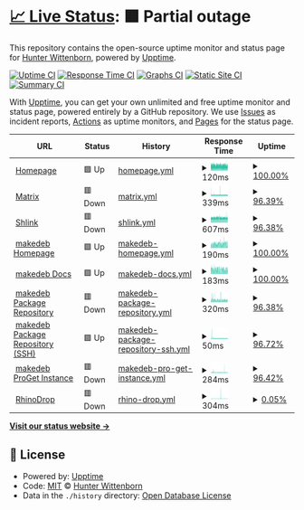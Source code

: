 # [📈 Live Status](https://hwittenborn.github.io/status): <!--live status--> **🟧 Partial outage**

This repository contains the open-source uptime monitor and status page for [Hunter Wittenborn](https://hunterwittenborn.com), powered by [Upptime](https://github.com/upptime/upptime).

[![Uptime CI](https://github.com/hwittenborn/status/workflows/Uptime%20CI/badge.svg)](https://github.com/hwittenborn/status/actions?query=workflow%3A%22Uptime+CI%22)
[![Response Time CI](https://github.com/hwittenborn/status/workflows/Response%20Time%20CI/badge.svg)](https://github.com/hwittenborn/status/actions?query=workflow%3A%22Response+Time+CI%22)
[![Graphs CI](https://github.com/hwittenborn/status/workflows/Graphs%20CI/badge.svg)](https://github.com/hwittenborn/status/actions?query=workflow%3A%22Graphs+CI%22)
[![Static Site CI](https://github.com/hwittenborn/status/workflows/Static%20Site%20CI/badge.svg)](https://github.com/hwittenborn/status/actions?query=workflow%3A%22Static+Site+CI%22)
[![Summary CI](https://github.com/hwittenborn/status/workflows/Summary%20CI/badge.svg)](https://github.com/hwittenborn/status/actions?query=workflow%3A%22Summary+CI%22)

With [Upptime](https://upptime.js.org), you can get your own unlimited and free uptime monitor and status page, powered entirely by a GitHub repository. We use [Issues](https://github.com/hwittenborn/status/issues) as incident reports, [Actions](https://github.com/hwittenborn/status/actions) as uptime monitors, and [Pages](https://hwittenborn.github.io/status) for the status page.

<!--start: status pages-->
<!-- This summary is generated by Upptime (https://github.com/upptime/upptime) -->
<!-- Do not edit this manually, your changes will be overwritten -->
<!-- prettier-ignore -->
| URL | Status | History | Response Time | Uptime |
| --- | ------ | ------- | ------------- | ------ |
| <img alt="" src="https://icons.duckduckgo.com/ip3/hunterwittenborn.com.ico" height="13"> [Homepage](https://hunterwittenborn.com) | 🟩 Up | [homepage.yml](https://github.com/hwittenborn/status/commits/HEAD/history/homepage.yml) | <details><summary><img alt="Response time graph" src="./graphs/homepage/response-time-week.png" height="20"> 120ms</summary><br><a href="https://hwittenborn.github.io/status/history/homepage"><img alt="Response time 110" src="https://img.shields.io/endpoint?url=https%3A%2F%2Fraw.githubusercontent.com%2Fhwittenborn%2Fstatus%2FHEAD%2Fapi%2Fhomepage%2Fresponse-time.json"></a><br><a href="https://hwittenborn.github.io/status/history/homepage"><img alt="24-hour response time 120" src="https://img.shields.io/endpoint?url=https%3A%2F%2Fraw.githubusercontent.com%2Fhwittenborn%2Fstatus%2FHEAD%2Fapi%2Fhomepage%2Fresponse-time-day.json"></a><br><a href="https://hwittenborn.github.io/status/history/homepage"><img alt="7-day response time 120" src="https://img.shields.io/endpoint?url=https%3A%2F%2Fraw.githubusercontent.com%2Fhwittenborn%2Fstatus%2FHEAD%2Fapi%2Fhomepage%2Fresponse-time-week.json"></a><br><a href="https://hwittenborn.github.io/status/history/homepage"><img alt="30-day response time 113" src="https://img.shields.io/endpoint?url=https%3A%2F%2Fraw.githubusercontent.com%2Fhwittenborn%2Fstatus%2FHEAD%2Fapi%2Fhomepage%2Fresponse-time-month.json"></a><br><a href="https://hwittenborn.github.io/status/history/homepage"><img alt="1-year response time 110" src="https://img.shields.io/endpoint?url=https%3A%2F%2Fraw.githubusercontent.com%2Fhwittenborn%2Fstatus%2FHEAD%2Fapi%2Fhomepage%2Fresponse-time-year.json"></a></details> | <details><summary><a href="https://hwittenborn.github.io/status/history/homepage">100.00%</a></summary><a href="https://hwittenborn.github.io/status/history/homepage"><img alt="All-time uptime 100.00%" src="https://img.shields.io/endpoint?url=https%3A%2F%2Fraw.githubusercontent.com%2Fhwittenborn%2Fstatus%2FHEAD%2Fapi%2Fhomepage%2Fuptime.json"></a><br><a href="https://hwittenborn.github.io/status/history/homepage"><img alt="24-hour uptime 100.00%" src="https://img.shields.io/endpoint?url=https%3A%2F%2Fraw.githubusercontent.com%2Fhwittenborn%2Fstatus%2FHEAD%2Fapi%2Fhomepage%2Fuptime-day.json"></a><br><a href="https://hwittenborn.github.io/status/history/homepage"><img alt="7-day uptime 100.00%" src="https://img.shields.io/endpoint?url=https%3A%2F%2Fraw.githubusercontent.com%2Fhwittenborn%2Fstatus%2FHEAD%2Fapi%2Fhomepage%2Fuptime-week.json"></a><br><a href="https://hwittenborn.github.io/status/history/homepage"><img alt="30-day uptime 100.00%" src="https://img.shields.io/endpoint?url=https%3A%2F%2Fraw.githubusercontent.com%2Fhwittenborn%2Fstatus%2FHEAD%2Fapi%2Fhomepage%2Fuptime-month.json"></a><br><a href="https://hwittenborn.github.io/status/history/homepage"><img alt="1-year uptime 100.00%" src="https://img.shields.io/endpoint?url=https%3A%2F%2Fraw.githubusercontent.com%2Fhwittenborn%2Fstatus%2FHEAD%2Fapi%2Fhomepage%2Fuptime-year.json"></a></details>
| <img alt="" src="https://icons.duckduckgo.com/ip3/matrix.hunterwittenborn.com.ico" height="13"> [Matrix](https://matrix.hunterwittenborn.com) | 🟥 Down | [matrix.yml](https://github.com/hwittenborn/status/commits/HEAD/history/matrix.yml) | <details><summary><img alt="Response time graph" src="./graphs/matrix/response-time-week.png" height="20"> 339ms</summary><br><a href="https://hwittenborn.github.io/status/history/matrix"><img alt="Response time 364" src="https://img.shields.io/endpoint?url=https%3A%2F%2Fraw.githubusercontent.com%2Fhwittenborn%2Fstatus%2FHEAD%2Fapi%2Fmatrix%2Fresponse-time.json"></a><br><a href="https://hwittenborn.github.io/status/history/matrix"><img alt="24-hour response time 358" src="https://img.shields.io/endpoint?url=https%3A%2F%2Fraw.githubusercontent.com%2Fhwittenborn%2Fstatus%2FHEAD%2Fapi%2Fmatrix%2Fresponse-time-day.json"></a><br><a href="https://hwittenborn.github.io/status/history/matrix"><img alt="7-day response time 339" src="https://img.shields.io/endpoint?url=https%3A%2F%2Fraw.githubusercontent.com%2Fhwittenborn%2Fstatus%2FHEAD%2Fapi%2Fmatrix%2Fresponse-time-week.json"></a><br><a href="https://hwittenborn.github.io/status/history/matrix"><img alt="30-day response time 341" src="https://img.shields.io/endpoint?url=https%3A%2F%2Fraw.githubusercontent.com%2Fhwittenborn%2Fstatus%2FHEAD%2Fapi%2Fmatrix%2Fresponse-time-month.json"></a><br><a href="https://hwittenborn.github.io/status/history/matrix"><img alt="1-year response time 364" src="https://img.shields.io/endpoint?url=https%3A%2F%2Fraw.githubusercontent.com%2Fhwittenborn%2Fstatus%2FHEAD%2Fapi%2Fmatrix%2Fresponse-time-year.json"></a></details> | <details><summary><a href="https://hwittenborn.github.io/status/history/matrix">96.39%</a></summary><a href="https://hwittenborn.github.io/status/history/matrix"><img alt="All-time uptime 99.27%" src="https://img.shields.io/endpoint?url=https%3A%2F%2Fraw.githubusercontent.com%2Fhwittenborn%2Fstatus%2FHEAD%2Fapi%2Fmatrix%2Fuptime.json"></a><br><a href="https://hwittenborn.github.io/status/history/matrix"><img alt="24-hour uptime 74.70%" src="https://img.shields.io/endpoint?url=https%3A%2F%2Fraw.githubusercontent.com%2Fhwittenborn%2Fstatus%2FHEAD%2Fapi%2Fmatrix%2Fuptime-day.json"></a><br><a href="https://hwittenborn.github.io/status/history/matrix"><img alt="7-day uptime 96.39%" src="https://img.shields.io/endpoint?url=https%3A%2F%2Fraw.githubusercontent.com%2Fhwittenborn%2Fstatus%2FHEAD%2Fapi%2Fmatrix%2Fuptime-week.json"></a><br><a href="https://hwittenborn.github.io/status/history/matrix"><img alt="30-day uptime 99.17%" src="https://img.shields.io/endpoint?url=https%3A%2F%2Fraw.githubusercontent.com%2Fhwittenborn%2Fstatus%2FHEAD%2Fapi%2Fmatrix%2Fuptime-month.json"></a><br><a href="https://hwittenborn.github.io/status/history/matrix"><img alt="1-year uptime 99.27%" src="https://img.shields.io/endpoint?url=https%3A%2F%2Fraw.githubusercontent.com%2Fhwittenborn%2Fstatus%2FHEAD%2Fapi%2Fmatrix%2Fuptime-year.json"></a></details>
| <img alt="" src="https://icons.duckduckgo.com/ip3/shlink.makedeb.org.ico" height="13"> [Shlink](https://shlink.makedeb.org/install) | 🟥 Down | [shlink.yml](https://github.com/hwittenborn/status/commits/HEAD/history/shlink.yml) | <details><summary><img alt="Response time graph" src="./graphs/shlink/response-time-week.png" height="20"> 607ms</summary><br><a href="https://hwittenborn.github.io/status/history/shlink"><img alt="Response time 602" src="https://img.shields.io/endpoint?url=https%3A%2F%2Fraw.githubusercontent.com%2Fhwittenborn%2Fstatus%2FHEAD%2Fapi%2Fshlink%2Fresponse-time.json"></a><br><a href="https://hwittenborn.github.io/status/history/shlink"><img alt="24-hour response time 511" src="https://img.shields.io/endpoint?url=https%3A%2F%2Fraw.githubusercontent.com%2Fhwittenborn%2Fstatus%2FHEAD%2Fapi%2Fshlink%2Fresponse-time-day.json"></a><br><a href="https://hwittenborn.github.io/status/history/shlink"><img alt="7-day response time 607" src="https://img.shields.io/endpoint?url=https%3A%2F%2Fraw.githubusercontent.com%2Fhwittenborn%2Fstatus%2FHEAD%2Fapi%2Fshlink%2Fresponse-time-week.json"></a><br><a href="https://hwittenborn.github.io/status/history/shlink"><img alt="30-day response time 611" src="https://img.shields.io/endpoint?url=https%3A%2F%2Fraw.githubusercontent.com%2Fhwittenborn%2Fstatus%2FHEAD%2Fapi%2Fshlink%2Fresponse-time-month.json"></a><br><a href="https://hwittenborn.github.io/status/history/shlink"><img alt="1-year response time 602" src="https://img.shields.io/endpoint?url=https%3A%2F%2Fraw.githubusercontent.com%2Fhwittenborn%2Fstatus%2FHEAD%2Fapi%2Fshlink%2Fresponse-time-year.json"></a></details> | <details><summary><a href="https://hwittenborn.github.io/status/history/shlink">96.38%</a></summary><a href="https://hwittenborn.github.io/status/history/shlink"><img alt="All-time uptime 99.27%" src="https://img.shields.io/endpoint?url=https%3A%2F%2Fraw.githubusercontent.com%2Fhwittenborn%2Fstatus%2FHEAD%2Fapi%2Fshlink%2Fuptime.json"></a><br><a href="https://hwittenborn.github.io/status/history/shlink"><img alt="24-hour uptime 74.68%" src="https://img.shields.io/endpoint?url=https%3A%2F%2Fraw.githubusercontent.com%2Fhwittenborn%2Fstatus%2FHEAD%2Fapi%2Fshlink%2Fuptime-day.json"></a><br><a href="https://hwittenborn.github.io/status/history/shlink"><img alt="7-day uptime 96.38%" src="https://img.shields.io/endpoint?url=https%3A%2F%2Fraw.githubusercontent.com%2Fhwittenborn%2Fstatus%2FHEAD%2Fapi%2Fshlink%2Fuptime-week.json"></a><br><a href="https://hwittenborn.github.io/status/history/shlink"><img alt="30-day uptime 99.17%" src="https://img.shields.io/endpoint?url=https%3A%2F%2Fraw.githubusercontent.com%2Fhwittenborn%2Fstatus%2FHEAD%2Fapi%2Fshlink%2Fuptime-month.json"></a><br><a href="https://hwittenborn.github.io/status/history/shlink"><img alt="1-year uptime 99.27%" src="https://img.shields.io/endpoint?url=https%3A%2F%2Fraw.githubusercontent.com%2Fhwittenborn%2Fstatus%2FHEAD%2Fapi%2Fshlink%2Fuptime-year.json"></a></details>
| <img alt="" src="https://icons.duckduckgo.com/ip3/www.makedeb.org.ico" height="13"> [makedeb Homepage](https://www.makedeb.org) | 🟩 Up | [makedeb-homepage.yml](https://github.com/hwittenborn/status/commits/HEAD/history/makedeb-homepage.yml) | <details><summary><img alt="Response time graph" src="./graphs/makedeb-homepage/response-time-week.png" height="20"> 190ms</summary><br><a href="https://hwittenborn.github.io/status/history/makedeb-homepage"><img alt="Response time 183" src="https://img.shields.io/endpoint?url=https%3A%2F%2Fraw.githubusercontent.com%2Fhwittenborn%2Fstatus%2FHEAD%2Fapi%2Fmakedeb-homepage%2Fresponse-time.json"></a><br><a href="https://hwittenborn.github.io/status/history/makedeb-homepage"><img alt="24-hour response time 190" src="https://img.shields.io/endpoint?url=https%3A%2F%2Fraw.githubusercontent.com%2Fhwittenborn%2Fstatus%2FHEAD%2Fapi%2Fmakedeb-homepage%2Fresponse-time-day.json"></a><br><a href="https://hwittenborn.github.io/status/history/makedeb-homepage"><img alt="7-day response time 190" src="https://img.shields.io/endpoint?url=https%3A%2F%2Fraw.githubusercontent.com%2Fhwittenborn%2Fstatus%2FHEAD%2Fapi%2Fmakedeb-homepage%2Fresponse-time-week.json"></a><br><a href="https://hwittenborn.github.io/status/history/makedeb-homepage"><img alt="30-day response time 186" src="https://img.shields.io/endpoint?url=https%3A%2F%2Fraw.githubusercontent.com%2Fhwittenborn%2Fstatus%2FHEAD%2Fapi%2Fmakedeb-homepage%2Fresponse-time-month.json"></a><br><a href="https://hwittenborn.github.io/status/history/makedeb-homepage"><img alt="1-year response time 183" src="https://img.shields.io/endpoint?url=https%3A%2F%2Fraw.githubusercontent.com%2Fhwittenborn%2Fstatus%2FHEAD%2Fapi%2Fmakedeb-homepage%2Fresponse-time-year.json"></a></details> | <details><summary><a href="https://hwittenborn.github.io/status/history/makedeb-homepage">100.00%</a></summary><a href="https://hwittenborn.github.io/status/history/makedeb-homepage"><img alt="All-time uptime 100.00%" src="https://img.shields.io/endpoint?url=https%3A%2F%2Fraw.githubusercontent.com%2Fhwittenborn%2Fstatus%2FHEAD%2Fapi%2Fmakedeb-homepage%2Fuptime.json"></a><br><a href="https://hwittenborn.github.io/status/history/makedeb-homepage"><img alt="24-hour uptime 100.00%" src="https://img.shields.io/endpoint?url=https%3A%2F%2Fraw.githubusercontent.com%2Fhwittenborn%2Fstatus%2FHEAD%2Fapi%2Fmakedeb-homepage%2Fuptime-day.json"></a><br><a href="https://hwittenborn.github.io/status/history/makedeb-homepage"><img alt="7-day uptime 100.00%" src="https://img.shields.io/endpoint?url=https%3A%2F%2Fraw.githubusercontent.com%2Fhwittenborn%2Fstatus%2FHEAD%2Fapi%2Fmakedeb-homepage%2Fuptime-week.json"></a><br><a href="https://hwittenborn.github.io/status/history/makedeb-homepage"><img alt="30-day uptime 100.00%" src="https://img.shields.io/endpoint?url=https%3A%2F%2Fraw.githubusercontent.com%2Fhwittenborn%2Fstatus%2FHEAD%2Fapi%2Fmakedeb-homepage%2Fuptime-month.json"></a><br><a href="https://hwittenborn.github.io/status/history/makedeb-homepage"><img alt="1-year uptime 100.00%" src="https://img.shields.io/endpoint?url=https%3A%2F%2Fraw.githubusercontent.com%2Fhwittenborn%2Fstatus%2FHEAD%2Fapi%2Fmakedeb-homepage%2Fuptime-year.json"></a></details>
| <img alt="" src="https://icons.duckduckgo.com/ip3/docs.makedeb.org.ico" height="13"> [makedeb Docs](https://docs.makedeb.org) | 🟩 Up | [makedeb-docs.yml](https://github.com/hwittenborn/status/commits/HEAD/history/makedeb-docs.yml) | <details><summary><img alt="Response time graph" src="./graphs/makedeb-docs/response-time-week.png" height="20"> 183ms</summary><br><a href="https://hwittenborn.github.io/status/history/makedeb-docs"><img alt="Response time 173" src="https://img.shields.io/endpoint?url=https%3A%2F%2Fraw.githubusercontent.com%2Fhwittenborn%2Fstatus%2FHEAD%2Fapi%2Fmakedeb-docs%2Fresponse-time.json"></a><br><a href="https://hwittenborn.github.io/status/history/makedeb-docs"><img alt="24-hour response time 172" src="https://img.shields.io/endpoint?url=https%3A%2F%2Fraw.githubusercontent.com%2Fhwittenborn%2Fstatus%2FHEAD%2Fapi%2Fmakedeb-docs%2Fresponse-time-day.json"></a><br><a href="https://hwittenborn.github.io/status/history/makedeb-docs"><img alt="7-day response time 183" src="https://img.shields.io/endpoint?url=https%3A%2F%2Fraw.githubusercontent.com%2Fhwittenborn%2Fstatus%2FHEAD%2Fapi%2Fmakedeb-docs%2Fresponse-time-week.json"></a><br><a href="https://hwittenborn.github.io/status/history/makedeb-docs"><img alt="30-day response time 176" src="https://img.shields.io/endpoint?url=https%3A%2F%2Fraw.githubusercontent.com%2Fhwittenborn%2Fstatus%2FHEAD%2Fapi%2Fmakedeb-docs%2Fresponse-time-month.json"></a><br><a href="https://hwittenborn.github.io/status/history/makedeb-docs"><img alt="1-year response time 173" src="https://img.shields.io/endpoint?url=https%3A%2F%2Fraw.githubusercontent.com%2Fhwittenborn%2Fstatus%2FHEAD%2Fapi%2Fmakedeb-docs%2Fresponse-time-year.json"></a></details> | <details><summary><a href="https://hwittenborn.github.io/status/history/makedeb-docs">100.00%</a></summary><a href="https://hwittenborn.github.io/status/history/makedeb-docs"><img alt="All-time uptime 100.00%" src="https://img.shields.io/endpoint?url=https%3A%2F%2Fraw.githubusercontent.com%2Fhwittenborn%2Fstatus%2FHEAD%2Fapi%2Fmakedeb-docs%2Fuptime.json"></a><br><a href="https://hwittenborn.github.io/status/history/makedeb-docs"><img alt="24-hour uptime 100.00%" src="https://img.shields.io/endpoint?url=https%3A%2F%2Fraw.githubusercontent.com%2Fhwittenborn%2Fstatus%2FHEAD%2Fapi%2Fmakedeb-docs%2Fuptime-day.json"></a><br><a href="https://hwittenborn.github.io/status/history/makedeb-docs"><img alt="7-day uptime 100.00%" src="https://img.shields.io/endpoint?url=https%3A%2F%2Fraw.githubusercontent.com%2Fhwittenborn%2Fstatus%2FHEAD%2Fapi%2Fmakedeb-docs%2Fuptime-week.json"></a><br><a href="https://hwittenborn.github.io/status/history/makedeb-docs"><img alt="30-day uptime 100.00%" src="https://img.shields.io/endpoint?url=https%3A%2F%2Fraw.githubusercontent.com%2Fhwittenborn%2Fstatus%2FHEAD%2Fapi%2Fmakedeb-docs%2Fuptime-month.json"></a><br><a href="https://hwittenborn.github.io/status/history/makedeb-docs"><img alt="1-year uptime 100.00%" src="https://img.shields.io/endpoint?url=https%3A%2F%2Fraw.githubusercontent.com%2Fhwittenborn%2Fstatus%2FHEAD%2Fapi%2Fmakedeb-docs%2Fuptime-year.json"></a></details>
| <img alt="" src="https://icons.duckduckgo.com/ip3/mpr.makedeb.org.ico" height="13"> [makedeb Package Repository](https://mpr.makedeb.org) | 🟥 Down | [makedeb-package-repository.yml](https://github.com/hwittenborn/status/commits/HEAD/history/makedeb-package-repository.yml) | <details><summary><img alt="Response time graph" src="./graphs/makedeb-package-repository/response-time-week.png" height="20"> 320ms</summary><br><a href="https://hwittenborn.github.io/status/history/makedeb-package-repository"><img alt="Response time 319" src="https://img.shields.io/endpoint?url=https%3A%2F%2Fraw.githubusercontent.com%2Fhwittenborn%2Fstatus%2FHEAD%2Fapi%2Fmakedeb-package-repository%2Fresponse-time.json"></a><br><a href="https://hwittenborn.github.io/status/history/makedeb-package-repository"><img alt="24-hour response time 295" src="https://img.shields.io/endpoint?url=https%3A%2F%2Fraw.githubusercontent.com%2Fhwittenborn%2Fstatus%2FHEAD%2Fapi%2Fmakedeb-package-repository%2Fresponse-time-day.json"></a><br><a href="https://hwittenborn.github.io/status/history/makedeb-package-repository"><img alt="7-day response time 320" src="https://img.shields.io/endpoint?url=https%3A%2F%2Fraw.githubusercontent.com%2Fhwittenborn%2Fstatus%2FHEAD%2Fapi%2Fmakedeb-package-repository%2Fresponse-time-week.json"></a><br><a href="https://hwittenborn.github.io/status/history/makedeb-package-repository"><img alt="30-day response time 318" src="https://img.shields.io/endpoint?url=https%3A%2F%2Fraw.githubusercontent.com%2Fhwittenborn%2Fstatus%2FHEAD%2Fapi%2Fmakedeb-package-repository%2Fresponse-time-month.json"></a><br><a href="https://hwittenborn.github.io/status/history/makedeb-package-repository"><img alt="1-year response time 319" src="https://img.shields.io/endpoint?url=https%3A%2F%2Fraw.githubusercontent.com%2Fhwittenborn%2Fstatus%2FHEAD%2Fapi%2Fmakedeb-package-repository%2Fresponse-time-year.json"></a></details> | <details><summary><a href="https://hwittenborn.github.io/status/history/makedeb-package-repository">96.38%</a></summary><a href="https://hwittenborn.github.io/status/history/makedeb-package-repository"><img alt="All-time uptime 99.27%" src="https://img.shields.io/endpoint?url=https%3A%2F%2Fraw.githubusercontent.com%2Fhwittenborn%2Fstatus%2FHEAD%2Fapi%2Fmakedeb-package-repository%2Fuptime.json"></a><br><a href="https://hwittenborn.github.io/status/history/makedeb-package-repository"><img alt="24-hour uptime 74.64%" src="https://img.shields.io/endpoint?url=https%3A%2F%2Fraw.githubusercontent.com%2Fhwittenborn%2Fstatus%2FHEAD%2Fapi%2Fmakedeb-package-repository%2Fuptime-day.json"></a><br><a href="https://hwittenborn.github.io/status/history/makedeb-package-repository"><img alt="7-day uptime 96.38%" src="https://img.shields.io/endpoint?url=https%3A%2F%2Fraw.githubusercontent.com%2Fhwittenborn%2Fstatus%2FHEAD%2Fapi%2Fmakedeb-package-repository%2Fuptime-week.json"></a><br><a href="https://hwittenborn.github.io/status/history/makedeb-package-repository"><img alt="30-day uptime 99.17%" src="https://img.shields.io/endpoint?url=https%3A%2F%2Fraw.githubusercontent.com%2Fhwittenborn%2Fstatus%2FHEAD%2Fapi%2Fmakedeb-package-repository%2Fuptime-month.json"></a><br><a href="https://hwittenborn.github.io/status/history/makedeb-package-repository"><img alt="1-year uptime 99.27%" src="https://img.shields.io/endpoint?url=https%3A%2F%2Fraw.githubusercontent.com%2Fhwittenborn%2Fstatus%2FHEAD%2Fapi%2Fmakedeb-package-repository%2Fuptime-year.json"></a></details>
| <img alt="" src="https://icons.duckduckgo.com/ip3/null.ico" height="13"> [makedeb Package Repository (SSH)](mpr.makedeb.org) | 🟩 Up | [makedeb-package-repository-ssh.yml](https://github.com/hwittenborn/status/commits/HEAD/history/makedeb-package-repository-ssh.yml) | <details><summary><img alt="Response time graph" src="./graphs/makedeb-package-repository-ssh/response-time-week.png" height="20"> 50ms</summary><br><a href="https://hwittenborn.github.io/status/history/makedeb-package-repository-ssh"><img alt="Response time 49" src="https://img.shields.io/endpoint?url=https%3A%2F%2Fraw.githubusercontent.com%2Fhwittenborn%2Fstatus%2FHEAD%2Fapi%2Fmakedeb-package-repository-ssh%2Fresponse-time.json"></a><br><a href="https://hwittenborn.github.io/status/history/makedeb-package-repository-ssh"><img alt="24-hour response time 51" src="https://img.shields.io/endpoint?url=https%3A%2F%2Fraw.githubusercontent.com%2Fhwittenborn%2Fstatus%2FHEAD%2Fapi%2Fmakedeb-package-repository-ssh%2Fresponse-time-day.json"></a><br><a href="https://hwittenborn.github.io/status/history/makedeb-package-repository-ssh"><img alt="7-day response time 50" src="https://img.shields.io/endpoint?url=https%3A%2F%2Fraw.githubusercontent.com%2Fhwittenborn%2Fstatus%2FHEAD%2Fapi%2Fmakedeb-package-repository-ssh%2Fresponse-time-week.json"></a><br><a href="https://hwittenborn.github.io/status/history/makedeb-package-repository-ssh"><img alt="30-day response time 49" src="https://img.shields.io/endpoint?url=https%3A%2F%2Fraw.githubusercontent.com%2Fhwittenborn%2Fstatus%2FHEAD%2Fapi%2Fmakedeb-package-repository-ssh%2Fresponse-time-month.json"></a><br><a href="https://hwittenborn.github.io/status/history/makedeb-package-repository-ssh"><img alt="1-year response time 49" src="https://img.shields.io/endpoint?url=https%3A%2F%2Fraw.githubusercontent.com%2Fhwittenborn%2Fstatus%2FHEAD%2Fapi%2Fmakedeb-package-repository-ssh%2Fresponse-time-year.json"></a></details> | <details><summary><a href="https://hwittenborn.github.io/status/history/makedeb-package-repository-ssh">96.72%</a></summary><a href="https://hwittenborn.github.io/status/history/makedeb-package-repository-ssh"><img alt="All-time uptime 99.34%" src="https://img.shields.io/endpoint?url=https%3A%2F%2Fraw.githubusercontent.com%2Fhwittenborn%2Fstatus%2FHEAD%2Fapi%2Fmakedeb-package-repository-ssh%2Fuptime.json"></a><br><a href="https://hwittenborn.github.io/status/history/makedeb-package-repository-ssh"><img alt="24-hour uptime 77.05%" src="https://img.shields.io/endpoint?url=https%3A%2F%2Fraw.githubusercontent.com%2Fhwittenborn%2Fstatus%2FHEAD%2Fapi%2Fmakedeb-package-repository-ssh%2Fuptime-day.json"></a><br><a href="https://hwittenborn.github.io/status/history/makedeb-package-repository-ssh"><img alt="7-day uptime 96.72%" src="https://img.shields.io/endpoint?url=https%3A%2F%2Fraw.githubusercontent.com%2Fhwittenborn%2Fstatus%2FHEAD%2Fapi%2Fmakedeb-package-repository-ssh%2Fuptime-week.json"></a><br><a href="https://hwittenborn.github.io/status/history/makedeb-package-repository-ssh"><img alt="30-day uptime 99.25%" src="https://img.shields.io/endpoint?url=https%3A%2F%2Fraw.githubusercontent.com%2Fhwittenborn%2Fstatus%2FHEAD%2Fapi%2Fmakedeb-package-repository-ssh%2Fuptime-month.json"></a><br><a href="https://hwittenborn.github.io/status/history/makedeb-package-repository-ssh"><img alt="1-year uptime 99.34%" src="https://img.shields.io/endpoint?url=https%3A%2F%2Fraw.githubusercontent.com%2Fhwittenborn%2Fstatus%2FHEAD%2Fapi%2Fmakedeb-package-repository-ssh%2Fuptime-year.json"></a></details>
| <img alt="" src="https://icons.duckduckgo.com/ip3/proget.makedeb.org.ico" height="13"> [makedeb ProGet Instance](https://proget.makedeb.org) | 🟥 Down | [makedeb-pro-get-instance.yml](https://github.com/hwittenborn/status/commits/HEAD/history/makedeb-pro-get-instance.yml) | <details><summary><img alt="Response time graph" src="./graphs/makedeb-pro-get-instance/response-time-week.png" height="20"> 284ms</summary><br><a href="https://hwittenborn.github.io/status/history/makedeb-pro-get-instance"><img alt="Response time 298" src="https://img.shields.io/endpoint?url=https%3A%2F%2Fraw.githubusercontent.com%2Fhwittenborn%2Fstatus%2FHEAD%2Fapi%2Fmakedeb-pro-get-instance%2Fresponse-time.json"></a><br><a href="https://hwittenborn.github.io/status/history/makedeb-pro-get-instance"><img alt="24-hour response time 281" src="https://img.shields.io/endpoint?url=https%3A%2F%2Fraw.githubusercontent.com%2Fhwittenborn%2Fstatus%2FHEAD%2Fapi%2Fmakedeb-pro-get-instance%2Fresponse-time-day.json"></a><br><a href="https://hwittenborn.github.io/status/history/makedeb-pro-get-instance"><img alt="7-day response time 284" src="https://img.shields.io/endpoint?url=https%3A%2F%2Fraw.githubusercontent.com%2Fhwittenborn%2Fstatus%2FHEAD%2Fapi%2Fmakedeb-pro-get-instance%2Fresponse-time-week.json"></a><br><a href="https://hwittenborn.github.io/status/history/makedeb-pro-get-instance"><img alt="30-day response time 291" src="https://img.shields.io/endpoint?url=https%3A%2F%2Fraw.githubusercontent.com%2Fhwittenborn%2Fstatus%2FHEAD%2Fapi%2Fmakedeb-pro-get-instance%2Fresponse-time-month.json"></a><br><a href="https://hwittenborn.github.io/status/history/makedeb-pro-get-instance"><img alt="1-year response time 298" src="https://img.shields.io/endpoint?url=https%3A%2F%2Fraw.githubusercontent.com%2Fhwittenborn%2Fstatus%2FHEAD%2Fapi%2Fmakedeb-pro-get-instance%2Fresponse-time-year.json"></a></details> | <details><summary><a href="https://hwittenborn.github.io/status/history/makedeb-pro-get-instance">96.42%</a></summary><a href="https://hwittenborn.github.io/status/history/makedeb-pro-get-instance"><img alt="All-time uptime 99.27%" src="https://img.shields.io/endpoint?url=https%3A%2F%2Fraw.githubusercontent.com%2Fhwittenborn%2Fstatus%2FHEAD%2Fapi%2Fmakedeb-pro-get-instance%2Fuptime.json"></a><br><a href="https://hwittenborn.github.io/status/history/makedeb-pro-get-instance"><img alt="24-hour uptime 74.92%" src="https://img.shields.io/endpoint?url=https%3A%2F%2Fraw.githubusercontent.com%2Fhwittenborn%2Fstatus%2FHEAD%2Fapi%2Fmakedeb-pro-get-instance%2Fuptime-day.json"></a><br><a href="https://hwittenborn.github.io/status/history/makedeb-pro-get-instance"><img alt="7-day uptime 96.42%" src="https://img.shields.io/endpoint?url=https%3A%2F%2Fraw.githubusercontent.com%2Fhwittenborn%2Fstatus%2FHEAD%2Fapi%2Fmakedeb-pro-get-instance%2Fuptime-week.json"></a><br><a href="https://hwittenborn.github.io/status/history/makedeb-pro-get-instance"><img alt="30-day uptime 99.18%" src="https://img.shields.io/endpoint?url=https%3A%2F%2Fraw.githubusercontent.com%2Fhwittenborn%2Fstatus%2FHEAD%2Fapi%2Fmakedeb-pro-get-instance%2Fuptime-month.json"></a><br><a href="https://hwittenborn.github.io/status/history/makedeb-pro-get-instance"><img alt="1-year uptime 99.27%" src="https://img.shields.io/endpoint?url=https%3A%2F%2Fraw.githubusercontent.com%2Fhwittenborn%2Fstatus%2FHEAD%2Fapi%2Fmakedeb-pro-get-instance%2Fuptime-year.json"></a></details>
| <img alt="" src="https://icons.duckduckgo.com/ip3/drop.rhinolinux.org.ico" height="13"> [RhinoDrop](https://drop.rhinolinux.org) | 🟥 Down | [rhino-drop.yml](https://github.com/hwittenborn/status/commits/HEAD/history/rhino-drop.yml) | <details><summary><img alt="Response time graph" src="./graphs/rhino-drop/response-time-week.png" height="20"> 304ms</summary><br><a href="https://hwittenborn.github.io/status/history/rhino-drop"><img alt="Response time 275" src="https://img.shields.io/endpoint?url=https%3A%2F%2Fraw.githubusercontent.com%2Fhwittenborn%2Fstatus%2FHEAD%2Fapi%2Frhino-drop%2Fresponse-time.json"></a><br><a href="https://hwittenborn.github.io/status/history/rhino-drop"><img alt="24-hour response time 0" src="https://img.shields.io/endpoint?url=https%3A%2F%2Fraw.githubusercontent.com%2Fhwittenborn%2Fstatus%2FHEAD%2Fapi%2Frhino-drop%2Fresponse-time-day.json"></a><br><a href="https://hwittenborn.github.io/status/history/rhino-drop"><img alt="7-day response time 304" src="https://img.shields.io/endpoint?url=https%3A%2F%2Fraw.githubusercontent.com%2Fhwittenborn%2Fstatus%2FHEAD%2Fapi%2Frhino-drop%2Fresponse-time-week.json"></a><br><a href="https://hwittenborn.github.io/status/history/rhino-drop"><img alt="30-day response time 274" src="https://img.shields.io/endpoint?url=https%3A%2F%2Fraw.githubusercontent.com%2Fhwittenborn%2Fstatus%2FHEAD%2Fapi%2Frhino-drop%2Fresponse-time-month.json"></a><br><a href="https://hwittenborn.github.io/status/history/rhino-drop"><img alt="1-year response time 275" src="https://img.shields.io/endpoint?url=https%3A%2F%2Fraw.githubusercontent.com%2Fhwittenborn%2Fstatus%2FHEAD%2Fapi%2Frhino-drop%2Fresponse-time-year.json"></a></details> | <details><summary><a href="https://hwittenborn.github.io/status/history/rhino-drop">0.05%</a></summary><a href="https://hwittenborn.github.io/status/history/rhino-drop"><img alt="All-time uptime 78.23%" src="https://img.shields.io/endpoint?url=https%3A%2F%2Fraw.githubusercontent.com%2Fhwittenborn%2Fstatus%2FHEAD%2Fapi%2Frhino-drop%2Fuptime.json"></a><br><a href="https://hwittenborn.github.io/status/history/rhino-drop"><img alt="24-hour uptime 0.00%" src="https://img.shields.io/endpoint?url=https%3A%2F%2Fraw.githubusercontent.com%2Fhwittenborn%2Fstatus%2FHEAD%2Fapi%2Frhino-drop%2Fuptime-day.json"></a><br><a href="https://hwittenborn.github.io/status/history/rhino-drop"><img alt="7-day uptime 0.05%" src="https://img.shields.io/endpoint?url=https%3A%2F%2Fraw.githubusercontent.com%2Fhwittenborn%2Fstatus%2FHEAD%2Fapi%2Frhino-drop%2Fuptime-week.json"></a><br><a href="https://hwittenborn.github.io/status/history/rhino-drop"><img alt="30-day uptime 75.25%" src="https://img.shields.io/endpoint?url=https%3A%2F%2Fraw.githubusercontent.com%2Fhwittenborn%2Fstatus%2FHEAD%2Fapi%2Frhino-drop%2Fuptime-month.json"></a><br><a href="https://hwittenborn.github.io/status/history/rhino-drop"><img alt="1-year uptime 78.23%" src="https://img.shields.io/endpoint?url=https%3A%2F%2Fraw.githubusercontent.com%2Fhwittenborn%2Fstatus%2FHEAD%2Fapi%2Frhino-drop%2Fuptime-year.json"></a></details>

<!--end: status pages-->

[**Visit our status website →**](https://hwittenborn.github.io/status)

## 📄 License

- Powered by: [Upptime](https://github.com/upptime/upptime)
- Code: [MIT](./LICENSE) © [Hunter Wittenborn](https://hunterwittenborn.com)
- Data in the `./history` directory: [Open Database License](https://opendatacommons.org/licenses/odbl/1-0/)
